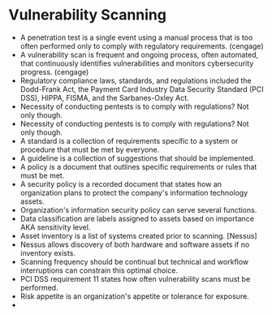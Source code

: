 # Vulnerability Scanning

- A penetration test is a single event using a manual process that is too often performed only to comply with regulatory requirements. (cengage)
- A vulnerability scan is frequent and ongoing process, often automated, that continuously identifies vulnerabilities and monitors cybersecurity progress. (cengage)
- Regulatory compliance laws, standards, and regulations included the Dodd-Frank Act, the Payment Card Industry Data Security Standard (PCI DSS), HIPPA, FISMA, and the Sarbanes-Oxley Act.
- Necessity of conducting pentests is to comply with regulations? Not only though.
- Necessity of conducting pentests is to comply with regulations? Not only though.
- A standard is a collection of requirements specific to a system or procedure that must be met by everyone.
- A guideline is a collection of suggestions that should be implemented. 
- A policy is a document that outlines specific requirements or rules that must be met.
-  A security policy is a recorded document that states how an organization plans to protect the company's information technology assets. 
- Organization's information security policy can serve several functions.
- Data classification are labels assigned to assets based on importance AKA sensitivity level.
- Asset inventory is a list of systems created prior to scanning.
[Nessus] 
- Nessus allows discovery of both hardware and software assets if no inventory exists.
- Scanning frequency should be continual but technical and workflow interruptions can constrain this optimal choice.
- PCI DSS requirement 11 states how often vulnerability scans must be performed.
- Risk appetite is an organization's appetite or tolerance for exposure.
- 
